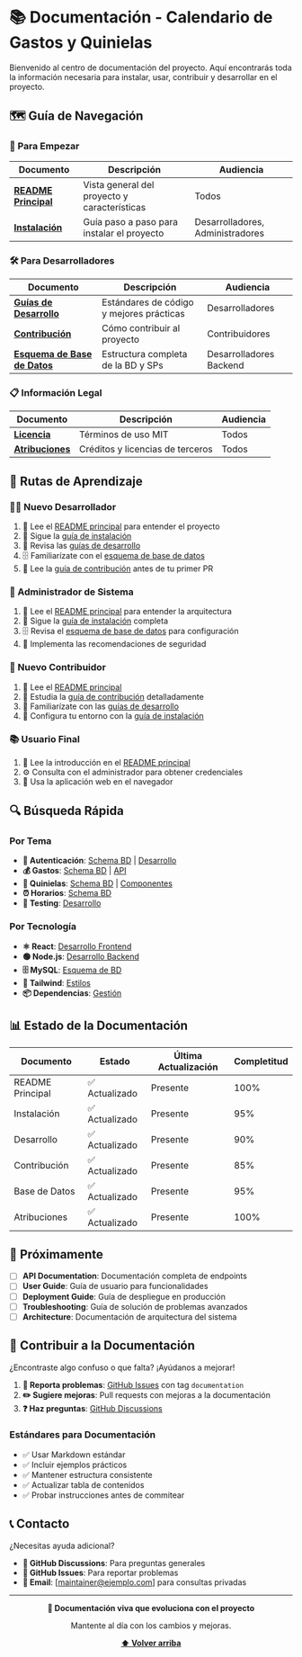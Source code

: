 # 📚 **Documentación - Calendario de Gastos y Quinielas**

Bienvenido al centro de documentación del proyecto. Aquí encontrarás toda la información necesaria para instalar, usar, contribuir y desarrollar en el proyecto.

## 🗺️ **Guía de Navegación**

### **🚀 Para Empezar**
| Documento | Descripción | Audiencia |
|-----------|-------------|-----------|
| [**README Principal**](../README.md) | Vista general del proyecto y características | Todos |
| [**Instalación**](installation.md) | Guía paso a paso para instalar el proyecto | Desarrolladores, Administradores |

### **🛠️ Para Desarrolladores**
| Documento | Descripción | Audiencia |
|-----------|-------------|-----------|
| [**Guías de Desarrollo**](development-guidelines.md) | Estándares de código y mejores prácticas | Desarrolladores |
| [**Contribución**](contributing.md) | Cómo contribuir al proyecto | Contribuidores |
| [**Esquema de Base de Datos**](database-schema.md) | Estructura completa de la BD y SPs | Desarrolladores Backend |

### **📋 Información Legal**
| Documento | Descripción | Audiencia |
|-----------|-------------|-----------|
| [**Licencia**](../LICENSE.md) | Términos de uso MIT | Todos |
| [**Atribuciones**](attributions.md) | Créditos y licencias de terceros | Todos |

## 🎯 **Rutas de Aprendizaje**

### **👨‍💻 Nuevo Desarrollador**
1. 📖 Lee el [README principal](../README.md) para entender el proyecto
2. 🚀 Sigue la [guía de instalación](installation.md)
3. 📝 Revisa las [guías de desarrollo](development-guidelines.md)
4. 🗄️ Familiarízate con el [esquema de base de datos](database-schema.md)
5. 🤝 Lee la [guía de contribución](contributing.md) antes de tu primer PR

### **🔧 Administrador de Sistema**
1. 📖 Lee el [README principal](../README.md) para entender la arquitectura
2. 🚀 Sigue la [guía de instalación](installation.md) completa
3. 🗄️ Revisa el [esquema de base de datos](database-schema.md) para configuración
4. 🔐 Implementa las recomendaciones de seguridad

### **🤝 Nuevo Contribuidor**
1. 📖 Lee el [README principal](../README.md)
2. 🤝 Estudia la [guía de contribución](contributing.md) detalladamente
3. 📝 Familiarízate con las [guías de desarrollo](development-guidelines.md)
4. 🚀 Configura tu entorno con la [guía de instalación](installation.md)

### **📚 Usuario Final**
1. 📖 Lee la introducción en el [README principal](../README.md)
2. ⚙️ Consulta con el administrador para obtener credenciales
3. 📱 Usa la aplicación web en el navegador

## 🔍 **Búsqueda Rápida**

### **Por Tema**
- **🔐 Autenticación**: [Schema BD](database-schema.md#autenticación) | [Desarrollo](development-guidelines.md#seguridad)
- **💰 Gastos**: [Schema BD](database-schema.md#gestión-de-gastos) | [API](development-guidelines.md#backend-nodejs--typescript)
- **🎲 Quinielas**: [Schema BD](database-schema.md#gestión-de-quinielas) | [Componentes](development-guidelines.md#frontend-react--typescript)
- **⏰ Horarios**: [Schema BD](database-schema.md#gestión-de-horarios)
- **🧪 Testing**: [Desarrollo](development-guidelines.md#testing)

### **Por Tecnología**
- **⚛️ React**: [Desarrollo Frontend](development-guidelines.md#frontend-react--typescript)
- **🟢 Node.js**: [Desarrollo Backend](development-guidelines.md#backend-nodejs--typescript)
- **🗄️ MySQL**: [Esquema de BD](database-schema.md)
- **🎨 Tailwind**: [Estilos](development-guidelines.md#estilos-tailwind-css)
- **📦 Dependencias**: [Gestión](development-guidelines.md#dependencias)

## 📊 **Estado de la Documentación**

| Documento | Estado | Última Actualización | Completitud |
|-----------|---------|---------------------|-------------|
| README Principal | ✅ Actualizado | Presente | 100% |
| Instalación | ✅ Actualizado | Presente | 95% |
| Desarrollo | ✅ Actualizado | Presente | 90% |
| Contribución | ✅ Actualizado | Presente | 85% |
| Base de Datos | ✅ Actualizado | Presente | 95% |
| Atribuciones | ✅ Actualizado | Presente | 100% |

## 🚧 **Próximamente**

- [ ] **API Documentation**: Documentación completa de endpoints
- [ ] **User Guide**: Guía de usuario para funcionalidades
- [ ] **Deployment Guide**: Guía de despliegue en producción
- [ ] **Troubleshooting**: Guía de solución de problemas avanzados
- [ ] **Architecture**: Documentación de arquitectura del sistema

## 🤝 **Contribuir a la Documentación**

¿Encontraste algo confuso o que falta? ¡Ayúdanos a mejorar!

1. **📝 Reporta problemas**: [GitHub Issues](https://github.com/tu-usuario/calendario-gastos-quinielas/issues) con tag `documentation`
2. **✏️ Sugiere mejoras**: Pull requests con mejoras a la documentación
3. **❓ Haz preguntas**: [GitHub Discussions](https://github.com/tu-usuario/calendario-gastos-quinielas/discussions)

### **Estándares para Documentación**
- ✅ Usar Markdown estándar
- ✅ Incluir ejemplos prácticos
- ✅ Mantener estructura consistente
- ✅ Actualizar tabla de contenidos
- ✅ Probar instrucciones antes de commitear

## 📞 **Contacto**

¿Necesitas ayuda adicional?

- **💬 GitHub Discussions**: Para preguntas generales
- **🐛 GitHub Issues**: Para reportar problemas
- **📧 Email**: [maintainer@ejemplo.com] para consultas privadas

---

<div align="center">

**📖 Documentación viva que evoluciona con el proyecto**

Mantente al día con los cambios y mejoras.

**[⬆️ Volver arriba](#-documentación---calendario-de-gastos-y-quinielas)**

</div>